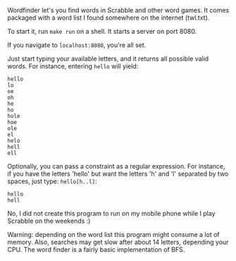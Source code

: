 Wordfinder let's you find words in Scrabble and other word games. It comes packaged with a word list I found somewhere on the internet (twl.txt). 

To start it, run `make run` on a shell. It starts a server on port 8080.

If you navigate to `localhost:8080`, you're all set. 

Just start typing your available letters, and it returns all possible valid words. For instance, entering `hello` will yield:

    hello
    lo
    oe
    oh
    he
    ho
    hole
    hoe
    ole
    el
    helo
    hell
    ell

Optionally, you can pass a constraint as a regular expression. For instance, if you have the letters 'hello' but want the letters 'h' and 'l' separated by two spaces, just type: `hello[h..l]`:

    hello
    hell

No, I did not create this program to run on my mobile phone while I play Scrabble on the weekends :)

Warning: depending on the word list this program might consume a lot of memory. Also, searches may get slow after about 14 letters, depending your CPU. The word finder is a fairly basic implementation of BFS. 